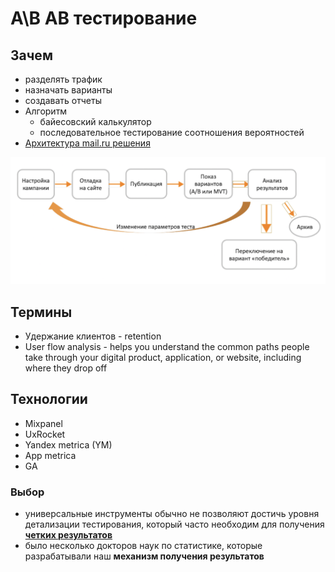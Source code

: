 # A\B AB тестирование

## Зачем

- разделять трафик
- назначать варианты
- создавать отчеты
- Алгоритм
  - байесовский калькулятор
  - последовательное тестирование соотношения вероятностей
- [Архитектура mail.ru решения](https://habr.com/ru/amp/publications/781300/)

![процесс](<../img/technology/leads/ab test-bp.png>)

## Термины

- Удержание клиентов - retention
- User flow analysis - helps you understand the common paths people take through your digital product, application, or website, including where they drop off

## Технологии

- Mixpanel
- UxRocket
- Yandex metrica (YM)
- App metrica
- GA

### Выбор

- универсальные инструменты обычно не позволяют достичь уровня детализации тестирования, который часто необходим для получения [__четких результатов__](https://mixpanel.com/blog/how-to-choose-ab-testing-solution-analytics/)
- было несколько докторов наук по статистике, которые разрабатывали наш __механизм получения результатов__
